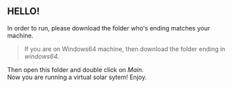 ## HELLO!  
  
In order to run, please download the folder who's ending matches your machine.
> If you are on Windows64 machine, then download the folder ending in *windows64.* 

  
Then open this folder and double click on *Main.*   
Now you are running a virtual solar sytem! Enjoy.
